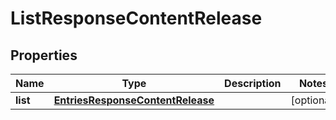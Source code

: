 # ListResponseContentRelease

## Properties
Name | Type | Description | Notes
------------ | ------------- | ------------- | -------------
**list** | [**EntriesResponseContentRelease**](EntriesResponseContentRelease.md) |  |  [optional]

